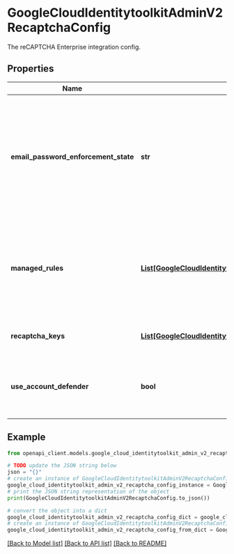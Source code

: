 # GoogleCloudIdentitytoolkitAdminV2RecaptchaConfig

The reCAPTCHA Enterprise integration config.

## Properties

Name | Type | Description | Notes
------------ | ------------- | ------------- | -------------
**email_password_enforcement_state** | **str** | The reCAPTCHA config for email/password provider, containing the enforcement status. The email/password provider contains all related user flows protected by reCAPTCHA. | [optional] 
**managed_rules** | [**List[GoogleCloudIdentitytoolkitAdminV2RecaptchaManagedRule]**](GoogleCloudIdentitytoolkitAdminV2RecaptchaManagedRule.md) | The managed rules for authentication action based on reCAPTCHA scores. The rules are shared across providers for a given tenant project. | [optional] 
**recaptcha_keys** | [**List[GoogleCloudIdentitytoolkitAdminV2RecaptchaKey]**](GoogleCloudIdentitytoolkitAdminV2RecaptchaKey.md) | Output only. The reCAPTCHA keys. | [optional] [readonly] 
**use_account_defender** | **bool** | Whether to use the account defender for reCAPTCHA assessment. Defaults to &#x60;false&#x60;. | [optional] 

## Example

```python
from openapi_client.models.google_cloud_identitytoolkit_admin_v2_recaptcha_config import GoogleCloudIdentitytoolkitAdminV2RecaptchaConfig

# TODO update the JSON string below
json = "{}"
# create an instance of GoogleCloudIdentitytoolkitAdminV2RecaptchaConfig from a JSON string
google_cloud_identitytoolkit_admin_v2_recaptcha_config_instance = GoogleCloudIdentitytoolkitAdminV2RecaptchaConfig.from_json(json)
# print the JSON string representation of the object
print(GoogleCloudIdentitytoolkitAdminV2RecaptchaConfig.to_json())

# convert the object into a dict
google_cloud_identitytoolkit_admin_v2_recaptcha_config_dict = google_cloud_identitytoolkit_admin_v2_recaptcha_config_instance.to_dict()
# create an instance of GoogleCloudIdentitytoolkitAdminV2RecaptchaConfig from a dict
google_cloud_identitytoolkit_admin_v2_recaptcha_config_from_dict = GoogleCloudIdentitytoolkitAdminV2RecaptchaConfig.from_dict(google_cloud_identitytoolkit_admin_v2_recaptcha_config_dict)
```
[[Back to Model list]](../README.md#documentation-for-models) [[Back to API list]](../README.md#documentation-for-api-endpoints) [[Back to README]](../README.md)


